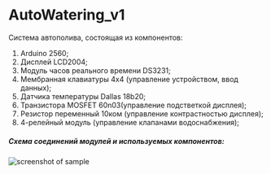 ﻿# AutoWatering_v1
Система автополива, состоящая из компонентов: 
 1. Arduino 2560;
 2. Дисплей LCD2004;
 3. Модуль часов реального времени DS3231; 
 4. Мембранная клавиатуры 4х4 (управление устройством, ввод данных);
 5. Датчика температуры Dallas 18b20;
 6. Транзистора MOSFET 60n03(управление подстветкой дисплея); 
 7. Резистор переменный 10ком (управление контрастностью дисплея);
 8. 4-релейный модуль (управление клапанами водоснабжения);

##### Схема соединений модулей и используемых компонентов:

![screenshot of sample](https://raw.githubusercontent.com/wenom86/AutoWatering_v1/master/AutoWatering_v1.0_shem.jpg)
